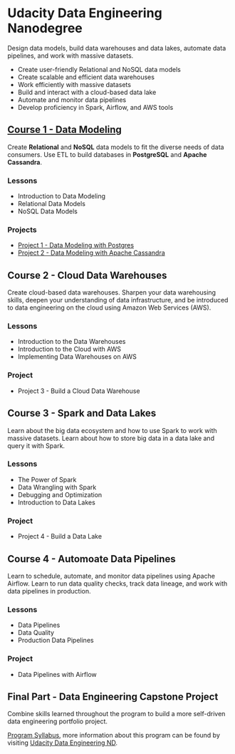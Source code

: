 # Udacity Data Engineering Nanodegree

Design data models, build data warehouses and data lakes, automate data pipelines, and work with massive datasets. 

* Create user-friendly Relational and NoSQL data models
* Create scalable and efficient data warehouses
* Work efficiently with massive datasets
* Build and interact with a cloud-based data lake
* Automate and monitor data pipelines
* Develop proficiency in Spark, Airflow, and AWS tools


## [Course 1 - Data Modeling](https://github.com/phphoebe/Udacity-Data-Engineering-Nanodegree/tree/master/Course%201-Data%20Modeling) 
Create **Relational** and **NoSQL** data models to fit the diverse needs of data consumers. Use ETL to build databases in **PostgreSQL** and **Apache Cassandra**.

### Lessons
* Introduction to Data Modeling 
* Relational Data Models
* NoSQL Data Models

### Projects
* [Project 1 - Data Modeling with Postgres](https://github.com/phphoebe/Udacity-Data-Engineering-Nanodegree/tree/master/Project%201-Data%20Modeling%20with%20Postgres)
* [Project 2 - Data Modeling with Apache Cassandra](https://github.com/phphoebe/Udacity-Data-Engineering-Nanodegree/tree/master/Project%202-Data%20Modeling%20with%20Apache%20Cassandra)


## Course 2 - Cloud Data Warehouses
Create cloud-based data warehouses. Sharpen your data warehousing skills, deepen your understanding of data infrastructure, and be introduced to data engineering on the cloud using Amazon Web Services (AWS).

### Lessons
* Introduction to the Data Warehouses
* Introduction to the Cloud with AWS
* Implementing Data Warehouses on AWS

### Project
* Project 3 - Build a Cloud Data Warehouse 


## Course 3 - Spark and Data Lakes 
Learn about the big data ecosystem and how to use Spark to work with massive datasets. Learn about how to store big data in a data lake and query it with Spark.

### Lessons
* The Power of Spark
* Data Wrangling with Spark
* Debugging and Optimization
* Introduction to Data Lakes

### Project
* Project 4 - Build a Data Lake


## Course 4 - Automoate Data Pipelines
Learn to schedule, automate, and monitor data pipelines using Apache Airflow. Learn to run data quality checks, track data lineage, and work with data pipelines in production.

### Lessons
* Data Pipelines
* Data Quality
* Production Data Pipelines


### Project
* Data Pipelines with Airflow


## Final Part - Data Engineering Capstone Project 
Combine skills learned throughout the program to build a more self-driven data engineering portfolio project.


[Program Syllabus](https://github.com/phphoebe/Udacity-Data-Engineering-Nanodegree/blob/master/Data%2BEngineering%2BNanodegree%2BProgram%2BSyllabus.pdf), more information about this program can be found by visiting [Udacity Data Engineering ND](https://www.udacity.com/course/data-engineer-nanodegree--nd027).
